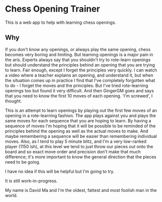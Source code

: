 # Chess Opening Trainer

This is a web app to help with learning chess openings.

## Why

If you don't know any openings, or always play the same opening, chess becomes very boring and limiting. But learning openings is a major pain in the aris. Experts always say that you shouldn't try to rote-learn openings but should understand the principles behind an opening that you are trying to learn. Fair enough, except I forget the principles very quickly. I can watch a video where a teacher explains an opening, and understand it, but when the situation comes up in practice I find that I've completely forgotten what to do - I forget the moves and the principles. But I've tried rote-learning openings too but found it very difficult. And then GingerGM goes and says that you need to know the first 10 moves of each opening. 'I'm screwed', I thought.

This is an attempt to learn openings by playing out the first few moves of an opening in a rote-learning fashion. The app plays against you and plays the same moves for each sequence that you are hoping to learn. By having a sequence of moves I'm hoping that it will be possible to be reminded of the principles behind the opening as well as the actual moves to make. And maybe remembering a sequence will be easier than remembering individual moves. Also, as I tend to play 5 minute blitz, and I'm a very low-ranked player (1150 ish), at this level we tend to just throw our pieces out onto the board and so exact move order and precision don't make that much difference; it's more important to know the general direction that the pieces need to be going.

I have no idea if this will be helpful but I'm going to try.

It is still work-in-progress.

My name is David Ma and I'm the oldest, fattest and most foolish man in the world.